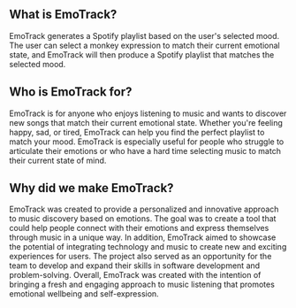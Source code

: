 ## **What is EmoTrack?**
EmoTrack generates a Spotify playlist based on the user's selected mood. The user can select a monkey expression to match their current emotional state, and EmoTrack will then produce a Spotify playlist that matches the selected mood. 

## **Who is EmoTrack for?**
EmoTrack is for anyone who enjoys listening to music and wants to discover new songs that match their current emotional state. Whether you're feeling happy, sad, or tired, EmoTrack can help you find the perfect playlist to match your mood. EmoTrack is especially useful for people who struggle to articulate their emotions or who have a hard time selecting music to match their current state of mind.

## **Why did we make EmoTrack?**
EmoTrack was created to provide a personalized and innovative approach to music discovery based on emotions. The goal was to create a tool that could help people connect with their emotions and express themselves through music in a unique way. In addition, EmoTrack aimed to showcase the potential of integrating technology and music to create new and exciting experiences for users. The project also served as an opportunity for the team to develop and expand their skills in software development and problem-solving. Overall, EmoTrack was created with the intention of bringing a fresh and engaging approach to music listening that promotes emotional wellbeing and self-expression.
